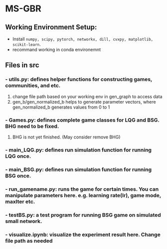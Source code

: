 # MS-GBR

## Working Environment Setup:
- Install ```numpy, scipy, pytorch, networkx, dill, cvxpy, matplotlib, scikit-learn```.
- recommand working in conda environemnt

## Files in src
### - utils.py: defines helper functions for constructing games, communities, and etc.
1. change file path based on your working env in gen_graph to access data
2. gen_b/gen_normalized_b helps to generate parameter vectors, where gen_normalized_b generates values from 0 to 1
### - Games.py: defines complete game classes for LQG and BSG. BHG need to be fixed.
1. BHG is not yet finished. (May consider remove BHG)
### - main_LQG.py: defines run simulation function for running LQG once.
### - main_BSG.py: defines run simulation function for running BSG once.
### - run_gamename.py: runs the game for certain times. You can manipulate parameters here. e.g. learning rate(lr), game mode, maxIter etc.
### - testBS.py: a test program for running BSG game on simulated small network.
### - visualize.ipynb: visualize the experiment result here. Change file path as needed


